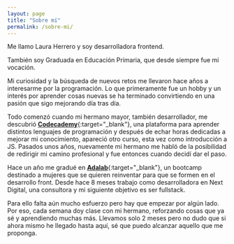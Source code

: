 ```yaml
---
layout: page
title: "Sobre mí"
permalink: /sobre-mi/
---
```


Me llamo Laura Herrero y soy desarrolladora frontend.

También soy Graduada en Educación Primaria, que desde siempre fue mi vocación.

Mi curiosidad y la búsqueda de nuevos retos me llevaron hace años a interesarme por la programación.
Lo que primeramente fue un hobby y un interés por aprender cosas nuevas se ha terminado convirtiendo en una pasión que sigo mejorando día tras día.

Todo comenzó cuando mi hermano mayor, también desarrollador, me descubrió [**Codecademy**](https://www.codecademy.com/){:target="\_blank"}, una plataforma para aprender distintos lenguajes de programación y después de echar horas dedicadas a mejorar mi conocimiento, apareció otro curso, esta vez como introducción a JS.
Pasados unos años, nuevamente mi hermano me habló de la posibilidad de redirigir mi camino profesional y fue entonces cuando decidí dar el paso.

Hace un año me gradué en [**Adalab**](https://adalab.es/){:target="\_blank"}, un bootcamp destinado a mujeres que se quieren reinventar para que se formen en el desarrollo front.
Desde hace 8 meses trabajo como desarrolladora en Next Digital, una consultora y mi siguiente objetivo es ser fullstack.

Para ello falta aún mucho esfuerzo pero hay que empezar por algún lado. Por eso, cada semana doy clase con mi hermano, reforzando cosas que ya sé y aprendiendo muchas más. Llevamos solo 2 meses pero no dudo que si ahora mismo he llegado hasta aquí, sé que puedo alcanzar aquello que me proponga.
